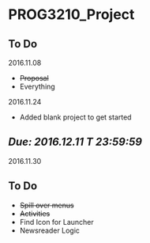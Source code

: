 # PROG3210_Project

## To Do

2016.11.08


- ~~Proposal~~
- Everything

2016.11.24

- Added blank project to get started

## **_Due: 2016.12.11 T 23:59:59_**

2016.11.30

## To Do

- ~~Spill over menus~~
- ~~Activities~~
- Find Icon for Launcher
- Newsreader Logic
